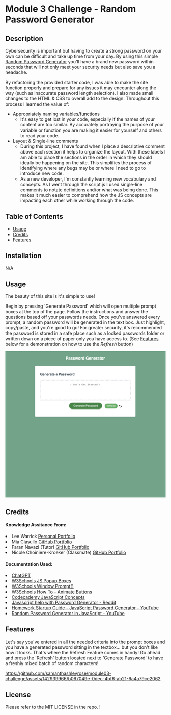 # Module 3 Challenge - Random Password Generator
## Description

Cybersecurity is important but having to create a strong password on your own can be difficult and take up time from your day. By using this simple <a href="https://samanthashleyrose.github.io/module03-challenge/">Random Password Generator</a> you'll have a brand new password within seconds that will not only meet your security needs but also save you a headache.

By refactoring the provided starter code, I was able to make the site function properly and prepare for any issues it may encounter along the way (such as inaccurate password length selection). I also made small changes to the HTML & CSS to overall add to the design. Throughout this process I learned the value of:
 - Appropriately naming variables/functions
    - It's easy to get lost in your code, especially if the names of your content are too similar. By accurately portraying the purpose of your variable or function you are making it easier for yourself and others to read your code.
 - Layout & Single-line comments
    - During this project, I have found when I place a descriptive comment above each section it helps to organize the layout. With these labels I am able to place the sections in the order in which they should ideally be happening on the site. This simplifies the process of identifying where any bugs may be or where I need to go to introduce new code. 
    - As a new developer, I'm constantly learning new vocabulary and concepts. As I went through the script.js I used single-line comments to notate definitions and/or what was being done. This makes it much easier to comprehend how the JS concepts are impacting each other while working through the code.

## Table of Contents

- [Usage](#usage)
- [Credits](#credits)
- [Features](#features)

## Installation

N/A

## Usage

The beauty of this site is it's simple to use!

Begin by pressing 'Generate Password' which will open multiple prompt boxes at the top of the page. Follow the instructions and answer the questions based off your passwords needs. Once you've answered every prompt, a random password will be generated in the text box. Just highlight, copy/paste, and you're good to go! For greater security, it's recommended the password is stored in a safe place such as a locked passwords folder or written down on a piece of paper only you have access to. 
(See [Features](#features) below for a demonstration on how to use the *Refresh* button)

![Fullscren Screenshot of Random Password Generator](./Develop/assets/images/fullscreen-sc.png)


## Credits

#### Knowledge Assitance From:
<li>Lee Warrick <link><a href="https://leewarrick.com/">Personal Portfolio</a></link></li>
<li>Mia Ciasullo <link><a href="https://github.com/miacias/first-portfolio">GitHub Portfolio</a></link></li>
<li>Faran Navazi (Tutor) <link><a href="https://github.com/FaranNavazi">GitHub Portfolio</a></link></li>
<li>Nicole Choiniere-Kroeker (Classmate) <link><a href="https://github.com/nchoin">GitHub Portfolio</a></link></li>

#### Documentation Used:

<li><link><a href="https://chat.openai.com/">ChatGPT</a></link></li>
<li><link><a href="https://www.w3schools.com/js/js_popup.asp">W3Schools JS Popup Boxes</a></link></li>
<li><link><a href="https://www.w3schools.com/jsref/met_win_prompt.asp">W3Schools Window Prompt()</a></link></li>
<li><link><a href="https://www.w3schools.com/howto/howto_css_animate_buttons.asp">W3Schools How To - Animate Buttons</a></link></li>
<li><link><a href="https://www.codecademy.com/resources/docs/javascript/loops">Codecademy JavaScript Concepts</a></link></li>
<li><link><a href="https://www.reddit.com/r/AskProgramming/comments/katbot/javascript_help_with_password_generator/">Javascript help with Password Generator - Reddit</a></link></li>
<li><link><a href="https://www.youtube.com/watch?v=x4HUaiazDes">Homework Startup Guide - JavaScript Password Generator - YouTube</a></link></li>
<li><link><a href="https://www.youtube.com/watch?v=v2jfGo7ztm8">Random Password Generator in JavaScript
- YouTube</a></link></li>

## Features

Let's say you've entered in all the needed criteria into the prompt boxes and you have a generated password sitting in the textbox... but you don't like how it looks. That's where the Refresh Feature comes in handy! Go ahead and press the 'Refresh' button located next to 'Generate Password' to have a freshly mixed batch of random characters!

https://github.com/samanthashleyrose/module03-challenge/assets/142939966/b067049e-0dec-4bf6-ab21-6a4a79ce2062

## License

Please refer to the MIT LICENSE in the repo.    !
